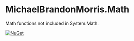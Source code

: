 # MichaelBrandonMorris.Math
Math functions not included in System.Math.

[![NuGet](https://img.shields.io/nuget/v/Nuget.Core.svg)](https://www.nuget.org/packages/MichaelBrandonMorris.Math/)
